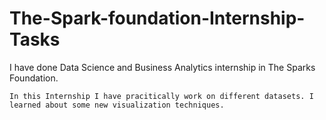 # The-Spark-foundation-Internship-Tasks
I have done Data Science and Business Analytics internship in The Sparks Foundation.

    In this Internship I have pracitically work on different datasets. I learned about some new visualization techniques. 
